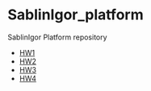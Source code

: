 # SablinIgor_platform
SablinIgor Platform repository

- [HW1](docs/HW1/README.md)
- [HW2](docs/HW2/README.md)
- [HW3](docs/HW3/README.md)
- [HW4](docs/HW4/README.md)
